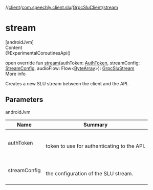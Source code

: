 //[client](../../index.md)/[com.speechly.client.slu](../index.md)/[GrpcSluClient](index.md)/[stream](stream.md)



# stream  
[androidJvm]  
Content  
@ExperimentalCoroutinesApi()  
  
open override fun [stream](stream.md)(authToken: [AuthToken](../../com.speechly.client.identity/-auth-token/index.md), streamConfig: [StreamConfig](../-stream-config/index.md), audioFlow: Flow<[ByteArray](https://kotlinlang.org/api/latest/jvm/stdlib/kotlin/-byte-array/index.html)>): [GrpcSluStream](../-grpc-slu-stream/index.md)  
More info  


Creates a new SLU stream between the client and the API.



## Parameters  
  
androidJvm  
  
|  Name|  Summary| 
|---|---|
| <a name="com.speechly.client.slu/GrpcSluClient/stream/#com.speechly.client.identity.AuthToken#com.speechly.client.slu.StreamConfig#kotlinx.coroutines.flow.Flow[kotlin.ByteArray]/PointingToDeclaration/"></a>authToken| <a name="com.speechly.client.slu/GrpcSluClient/stream/#com.speechly.client.identity.AuthToken#com.speechly.client.slu.StreamConfig#kotlinx.coroutines.flow.Flow[kotlin.ByteArray]/PointingToDeclaration/"></a><br><br>token to use for authenticating to the API.<br><br>
| <a name="com.speechly.client.slu/GrpcSluClient/stream/#com.speechly.client.identity.AuthToken#com.speechly.client.slu.StreamConfig#kotlinx.coroutines.flow.Flow[kotlin.ByteArray]/PointingToDeclaration/"></a>streamConfig| <a name="com.speechly.client.slu/GrpcSluClient/stream/#com.speechly.client.identity.AuthToken#com.speechly.client.slu.StreamConfig#kotlinx.coroutines.flow.Flow[kotlin.ByteArray]/PointingToDeclaration/"></a><br><br>the configuration of the SLU stream.<br><br>
  
  



